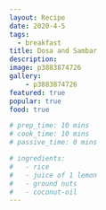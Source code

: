 ```yaml
---
layout: Recipe
date: 2020-4-5
tags:
  - breakfast
title: Dosa and Sambar
description: 
image: p3883874726
gallery:
    - p3883874726
featured: true
popular: true
food: true

# prep_time: 10 mins
# cook_time: 10 mins
# passive_time: 0 mins

# ingredients:
#   - rice
#   - juice of 1 lemon
#   - ground nuts
#   - coconut-oil
---
```




